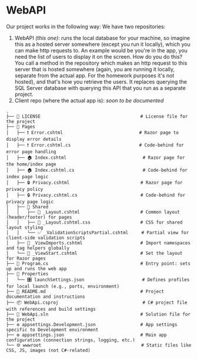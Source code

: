 # WebAPI

Our project works in the following way:
We have two repositories: 
  1) WebAPI *(this one)*: runs the local database for your machine, so imagine this as a hosted server somewhere (except you run it locally), which you can make http requests to. An example would be you're in the app, you need the list of users to display it on the screen. How do you do this? You call a method in the repository which makes an http request to this server that is hosted somewhere (again, you are running it locally, separate from the actual app. For the homework purposes it's not hosted), and that's how you retrieve the users. It replaces querying the SQL Server database with querying this API that you run as a separate project.
  2) Client repo (where the actual app is): *soon to be documented*
        

```
.
├── 📜 LICENSE                                      # License file for the project
├── 📂 Pages
│   ├── ❗ Error.cshtml                             # Razor page to display error details
│   ├── ❗ Error.cshtml.cs                          # Code-behind for error page handling
│   ├── 🏠 Index.cshtml                             # Razor page for the home/index page
│   ├── 🏠 Index.cshtml.cs                          # Code-behind for index page logic
│   ├── 🔒 Privacy.cshtml                           # Razor page for privacy policy
│   ├── 🔒 Privacy.cshtml.cs                        # Code-behind for privacy page logic
│   ├── 📂 Shared
│   │   ├── 🧩 _Layout.cshtml                       # Common layout (header/footer) for pages
│   │   ├── 🎨 _Layout.cshtml.css                   # CSS for shared layout styling
│   │   └── ✅ _ValidationScriptsPartial.cshtml     # Partial view for client-side validation scripts
│   ├── 🧰 _ViewImports.cshtml                      # Import namespaces and tag helpers globally
│   └── 🚀 _ViewStart.cshtml                        # Set the layout for Razor pages
├── 🚀 Program.cs                                   # Entry point: sets up and runs the web app
├── 📂 Properties
│   └── 🎛️ launchSettings.json                      # Defines profiles for local launch (e.g., ports, environment)
├── 📖 README.md                                    # Project documentation and instructions
├── 📦 WebApi.csproj                                # C# project file with references and build settings
├── 🧩 WebApi.sln                                   # Solution file for the project
├── ⚙️ appsettings.Development.json                 # App settings specific to Development environment
├── ⚙️ appsettings.json                             # Main app configuration (connection strings, logging, etc.)
└── 🌐 wwwroot                                      # Static files like CSS, JS, images (not C#-related)
```
